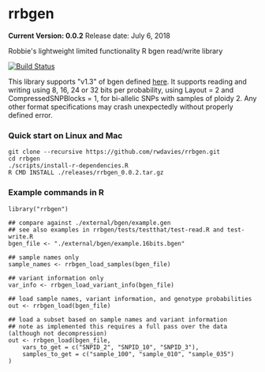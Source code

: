 rrbgen
======
**__Current Version: 0.0.2__**
Release date: July 6, 2018

Robbie's lightweight limited functionality R bgen read/write library

[![Build Status](https://travis-ci.org/rwdavies/rrbgen.svg)](https://travis-ci.org/rwdavies/rrbgen)

This library supports "v1.3" of bgen defined [here](http://www.well.ox.ac.uk/~gav/bgen_format/). It supports reading and writing using 8, 16, 24 or 32 bits per probability, using Layout = 2 and CompressedSNPBlocks = 1, for bi-allelic SNPs with samples of ploidy 2. Any other format specifications may crash unexpectedly without properly defined error.

### Quick start on Linux and Mac

```
git clone --recursive https://github.com/rwdavies/rrbgen.git
cd rrbgen
./scripts/install-r-dependencies.R
R CMD INSTALL ./releases/rrbgen_0.0.2.tar.gz
```

### Example commands in R
```
library("rrbgen")

## compare against ./external/bgen/example.gen
## see also examples in rrbgen/tests/testthat/test-read.R and test-write.R
bgen_file <- "./external/bgen/example.16bits.bgen"

## sample names only
sample_names <- rrbgen_load_samples(bgen_file)

## variant information only
var_info <- rrbgen_load_variant_info(bgen_file)

## load sample names, variant information, and genotype probabilities
out <- rrbgen_load(bgen_file)

## load a subset based on sample names and variant information
## note as implemented this requires a full pass over the data (although not decompression)
out <- rrbgen_load(bgen_file,
    vars_to_get = c("SNPID_2", "SNPID_10", "SNPID_3"),
    samples_to_get = c("sample_100", "sample_010", "sample_035")
)

```